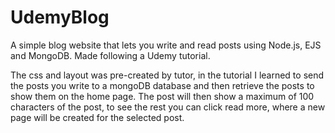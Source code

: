 # UdemyBlog
A simple blog website that lets you write and read posts using Node.js, EJS and MongoDB. Made following a Udemy tutorial.

The css and layout was pre-created by tutor, in the tutorial I learned to send the posts you write to a mongoDB database and then retrieve the posts to show them on the home page. The post will then show a maximum of 100 characters of the post, to see the rest you can click read more, where a new page will be created for the selected post.


